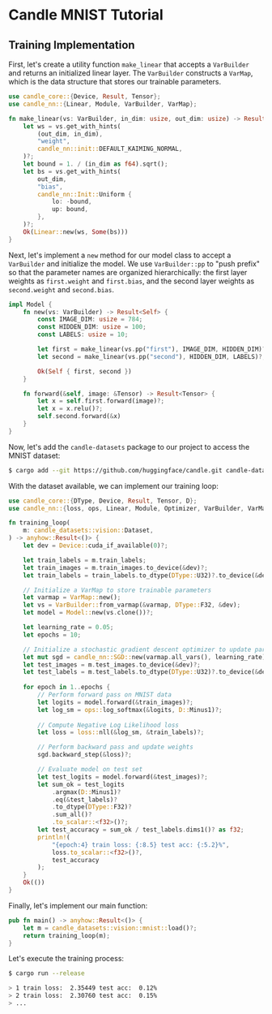 # Candle MNIST Tutorial

## Training Implementation

First, let's create a utility function `make_linear` that accepts a `VarBuilder` and returns an initialized linear layer. The `VarBuilder` constructs a `VarMap`, which is the data structure that stores our trainable parameters.

```rust
use candle_core::{Device, Result, Tensor};
use candle_nn::{Linear, Module, VarBuilder, VarMap};

fn make_linear(vs: VarBuilder, in_dim: usize, out_dim: usize) -> Result<Linear> {
    let ws = vs.get_with_hints(
        (out_dim, in_dim),
        "weight",
        candle_nn::init::DEFAULT_KAIMING_NORMAL,
    )?;
    let bound = 1. / (in_dim as f64).sqrt();
    let bs = vs.get_with_hints(
        out_dim,
        "bias",
        candle_nn::Init::Uniform {
            lo: -bound,
            up: bound,
        },
    )?;
    Ok(Linear::new(ws, Some(bs)))
}
```

Next, let's implement a `new` method for our model class to accept a `VarBuilder` and initialize the model. We use `VarBuilder::pp` to "push prefix" so that the parameter names are organized hierarchically: the first layer weights as `first.weight` and `first.bias`, and the second layer weights as `second.weight` and `second.bias`.

```rust
impl Model {
    fn new(vs: VarBuilder) -> Result<Self> {
        const IMAGE_DIM: usize = 784;
        const HIDDEN_DIM: usize = 100;
        const LABELS: usize = 10;

        let first = make_linear(vs.pp("first"), IMAGE_DIM, HIDDEN_DIM)?;
        let second = make_linear(vs.pp("second"), HIDDEN_DIM, LABELS)?;

        Ok(Self { first, second })
    }

    fn forward(&self, image: &Tensor) -> Result<Tensor> {
        let x = self.first.forward(image)?;
        let x = x.relu()?;
        self.second.forward(&x)
    }
}
```

Now, let's add the `candle-datasets` package to our project to access the MNIST dataset:

```bash
$ cargo add --git https://github.com/huggingface/candle.git candle-datasets
```

With the dataset available, we can implement our training loop:

```rust
use candle_core::{DType, Device, Result, Tensor, D};
use candle_nn::{loss, ops, Linear, Module, Optimizer, VarBuilder, VarMap};

fn training_loop(
    m: candle_datasets::vision::Dataset,
) -> anyhow::Result<()> {
    let dev = Device::cuda_if_available(0)?;

    let train_labels = m.train_labels;
    let train_images = m.train_images.to_device(&dev)?;
    let train_labels = train_labels.to_dtype(DType::U32)?.to_device(&dev)?;

    // Initialize a VarMap to store trainable parameters
    let varmap = VarMap::new();
    let vs = VarBuilder::from_varmap(&varmap, DType::F32, &dev);
    let model = Model::new(vs.clone())?;

    let learning_rate = 0.05;
    let epochs = 10;

    // Initialize a stochastic gradient descent optimizer to update parameters
    let mut sgd = candle_nn::SGD::new(varmap.all_vars(), learning_rate)?;
    let test_images = m.test_images.to_device(&dev)?;
    let test_labels = m.test_labels.to_dtype(DType::U32)?.to_device(&dev)?;
    
    for epoch in 1..epochs {
        // Perform forward pass on MNIST data
        let logits = model.forward(&train_images)?;
        let log_sm = ops::log_softmax(&logits, D::Minus1)?;
        
        // Compute Negative Log Likelihood loss
        let loss = loss::nll(&log_sm, &train_labels)?;

        // Perform backward pass and update weights
        sgd.backward_step(&loss)?;

        // Evaluate model on test set
        let test_logits = model.forward(&test_images)?;
        let sum_ok = test_logits
            .argmax(D::Minus1)?
            .eq(&test_labels)?
            .to_dtype(DType::F32)?
            .sum_all()?
            .to_scalar::<f32>()?;
        let test_accuracy = sum_ok / test_labels.dims1()? as f32;
        println!(
            "{epoch:4} train loss: {:8.5} test acc: {:5.2}%",
            loss.to_scalar::<f32>()?,
            test_accuracy
        );
    }
    Ok(())
}
```

Finally, let's implement our main function:

```rust
pub fn main() -> anyhow::Result<()> {
    let m = candle_datasets::vision::mnist::load()?;
    return training_loop(m);
}
```

Let's execute the training process:

```bash
$ cargo run --release

> 1 train loss:  2.35449 test acc:  0.12%
> 2 train loss:  2.30760 test acc:  0.15%
> ...
```